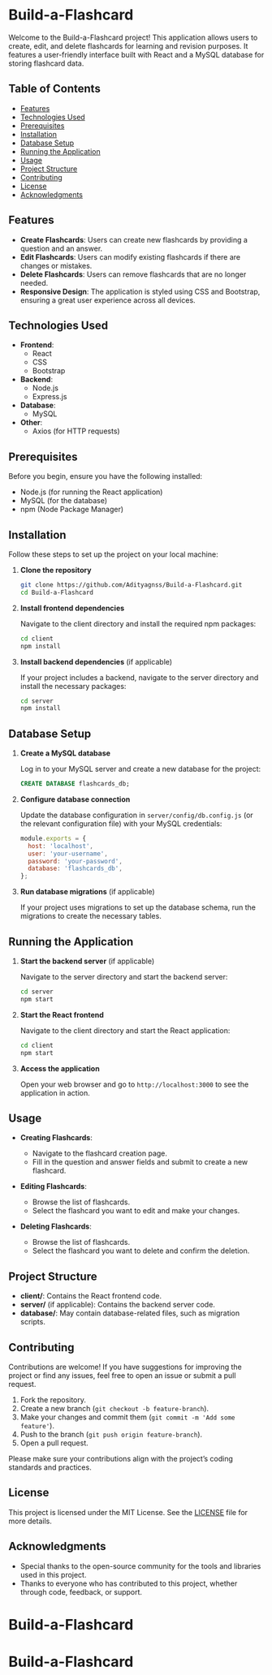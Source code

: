 # Build-a-Flashcard

Welcome to the Build-a-Flashcard project! This application allows users to create, edit, and delete flashcards for learning and revision purposes. It features a user-friendly interface built with React and a MySQL database for storing flashcard data.

## Table of Contents

- [Features](#features)
- [Technologies Used](#technologies-used)
- [Prerequisites](#prerequisites)
- [Installation](#installation)
- [Database Setup](#database-setup)
- [Running the Application](#running-the-application)
- [Usage](#usage)
- [Project Structure](#project-structure)
- [Contributing](#contributing)
- [License](#license)
- [Acknowledgments](#acknowledgments)

## Features

- **Create Flashcards**: Users can create new flashcards by providing a question and an answer.
- **Edit Flashcards**: Users can modify existing flashcards if there are changes or mistakes.
- **Delete Flashcards**: Users can remove flashcards that are no longer needed.
- **Responsive Design**: The application is styled using CSS and Bootstrap, ensuring a great user experience across all devices.

## Technologies Used

- **Frontend**:
  - React
  - CSS
  - Bootstrap
- **Backend**:
  - Node.js 
  - Express.js 
- **Database**:
  - MySQL
- **Other**:
  - Axios (for HTTP requests)

## Prerequisites

Before you begin, ensure you have the following installed:

- Node.js (for running the React application)
- MySQL (for the database)
- npm (Node Package Manager)

## Installation

Follow these steps to set up the project on your local machine:

1. **Clone the repository**

   ```bash
   git clone https://github.com/Adityagnss/Build-a-Flashcard.git
   cd Build-a-Flashcard
   ```

2. **Install frontend dependencies**

   Navigate to the client directory and install the required npm packages:

   ```bash
   cd client
   npm install
   ```

3. **Install backend dependencies** (if applicable)

   If your project includes a backend, navigate to the server directory and install the necessary packages:

   ```bash
   cd server
   npm install
   ```

## Database Setup

1. **Create a MySQL database**

   Log in to your MySQL server and create a new database for the project:

   ```sql
   CREATE DATABASE flashcards_db;
   ```

2. **Configure database connection**

   Update the database configuration in `server/config/db.config.js` (or the relevant configuration file) with your MySQL credentials:

   ```javascript
   module.exports = {
     host: 'localhost',
     user: 'your-username',
     password: 'your-password',
     database: 'flashcards_db',
   };
   ```

3. **Run database migrations** (if applicable)

   If your project uses migrations to set up the database schema, run the migrations to create the necessary tables.

## Running the Application

1. **Start the backend server** (if applicable)

   Navigate to the server directory and start the backend server:

   ```bash
   cd server
   npm start
   ```

2. **Start the React frontend**

   Navigate to the client directory and start the React application:

   ```bash
   cd client
   npm start
   ```

3. **Access the application**

   Open your web browser and go to `http://localhost:3000` to see the application in action.

## Usage

- **Creating Flashcards**:
  - Navigate to the flashcard creation page.
  - Fill in the question and answer fields and submit to create a new flashcard.

- **Editing Flashcards**:
  - Browse the list of flashcards.
  - Select the flashcard you want to edit and make your changes.

- **Deleting Flashcards**:
  - Browse the list of flashcards.
  - Select the flashcard you want to delete and confirm the deletion.

## Project Structure

- **client/**: Contains the React frontend code.
- **server/** (if applicable): Contains the backend server code.
- **database/**: May contain database-related files, such as migration scripts.

## Contributing

Contributions are welcome! If you have suggestions for improving the project or find any issues, feel free to open an issue or submit a pull request.

1. Fork the repository.
2. Create a new branch (`git checkout -b feature-branch`).
3. Make your changes and commit them (`git commit -m 'Add some feature'`).
4. Push to the branch (`git push origin feature-branch`).
5. Open a pull request.

Please make sure your contributions align with the project’s coding standards and practices.

## License

This project is licensed under the MIT License. See the [LICENSE](LICENSE) file for more details.

## Acknowledgments

- Special thanks to the open-source community for the tools and libraries used in this project.
- Thanks to everyone who has contributed to this project, whether through code, feedback, or support.

# Build-a-Flashcard
# Build-a-Flashcard
